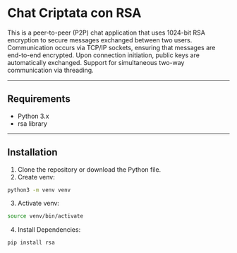 # Chat Criptata con RSA

This is a peer-to-peer (P2P) chat application that uses 1024-bit RSA encryption to secure messages exchanged between two users. Communication occurs via TCP/IP sockets, ensuring that messages are end-to-end encrypted. Upon connection initiation, public keys are automatically exchanged. Support for simultaneous two-way communication via threading.

---

## Requirements

- Python 3.x
- rsa library

---

## Installation

1. Clone the repository or download the Python file.
2. Create venv:
```bash
python3 -m venv venv
```
3. Activate venv:
```bash
source venv/bin/activate
```
4. Install Dependencies:
```bash
pip install rsa
```